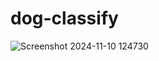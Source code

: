 # dog-classify
![Screenshot 2024-11-10 124730](https://github.com/user-attachments/assets/792f47ef-4958-4422-9a0b-423515f11c0c)

